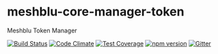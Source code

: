 # meshblu-core-manager-token
Meshblu Token Manager

[![Build Status](https://travis-ci.org/octoblu/meshblu-core-manager-token.svg?branch=master)](https://travis-ci.org/octoblu/meshblu-core-manager-token)
[![Code Climate](https://codeclimate.com/github/octoblu/meshblu-core-manager-token/badges/gpa.svg)](https://codeclimate.com/github/octoblu/meshblu-core-manager-token)
[![Test Coverage](https://codeclimate.com/github/octoblu/meshblu-core-manager-token/badges/coverage.svg)](https://codeclimate.com/github/octoblu/meshblu-core-manager-token)
[![npm version](https://badge.fury.io/js/meshblu-core-manager-token.svg)](http://badge.fury.io/js/meshblu-core-manager-token)
[![Gitter](https://badges.gitter.im/octoblu/help.svg)](https://gitter.im/octoblu/help)

